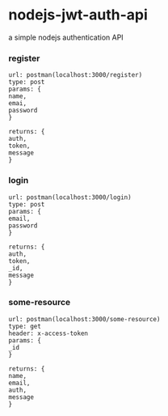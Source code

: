 # nodejs-jwt-auth-api
a simple nodejs authentication API

### register
```
url: postman(localhost:3000/register)
type: post
params: {
name,
emai,
password
}

returns: {
auth,
token,
message
}
```

### login
```
url: postman(localhost:3000/login)
type: post
params: {
email,
password
}

returns: {
auth,
token,
_id,
message
}
```

### some-resource
```
url: postman(localhost:3000/some-resource)
type: get
header: x-access-token
params: {
_id
}

returns: {
name,
email,
auth,
message
}
```
